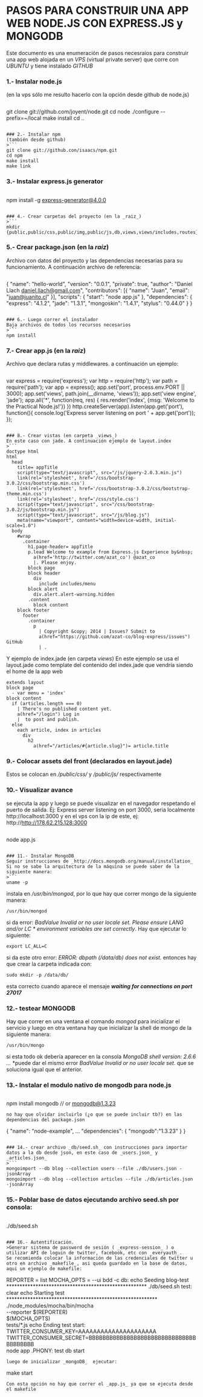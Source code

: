 # PASOS PARA CONSTRUIR UNA APP WEB NODE.JS CON EXPRESS.JS y MONGODB

Este documento es una enumeración de pasos necesraios para construir una app web alojada en un _VPS_ (virtual private server) que corre con _UBUNTU_ y tiene instalado _GITHUB_ 

### 1.- Instalar node.js
(en la vps sólo me resulto hacerlo con la opción desde github de node.js)
>```
git clone git://github.com/joyent/node.git
cd node
./configure --prefix=~/local
make install
cd ..
```

### 2.- Instalar npm
(también desde github)
>```
git clone git://github.con/isaacs/npm.git
cd npm
make install
make link
```

### 3.- Instalar express.js generator
>```
npm install -g express-generator@4.0.0
```

### 4.- Crear carpetas del proyecto (en la _raiz_)
>```
mkdir {public,public/css,public/img,public/js,db,views,views/includes,routes}
```

### 5.- Crear package.json (en la _raiz_)
Archivo con datos del proyecto y las dependencias necesarias para su funcionamiento. A continuación archivo de referencia:
>```
{
  "name": "hello-world",
  "version": "0.0.1",
  "private": true,
  "author": "Daniel Llach <daniel.llach@gmail.com>",
  "contributors": [{
    "name": "Juan",
    "email": "juan@juanito.cl"
  }],
  "scripts": {
    "start": "node app.js"
  },
  "dependencies": {
    "express": "4.1.2",
    "jade": "1.3.1",
    "mongoskin": "1.4.1",
    "stylus": "0.44.0"
  }
}
```

### 6.- Luego correr el instalador
Baja archivos de todos los recursos necesarios
>```
npm install
```

### 7.- Crear app.js (en la _raiz_)
Archivo que declara rutas y middlewares. a continuación un ejemplo:
>```
var express = require('express');
var http = require('http');
var path = require('path');
var app = express();
app.set('port', process.env.PORT || 3000);
app.set('views', path.join(__dirname, 'views'));
app.set('view engine', 'jade');
app.all('*', function(req, res) {
  res.render('index', {msg: 'Welcome to the Practical Node.js!'})
})
http.createServer(app).listen(app.get('port'), function(){
  console.log('Express server listening on port ' + app.get('port'));
});
```

### 8.- Crear vistas (en carpeta _views_)
En este caso con jade. A continuación ejemplo de layout.index
>```
doctype html
html
  head
    title= appTitle
    script(type="text/javascript", src="/js/jquery-2.0.3.min.js")
    link(rel='stylesheet', href='/css/bootstrap-3.0.2/css/bootstrap.min.css')
    link(rel='stylesheet', href='/css/bootstrap-3.0.2/css/bootstrap-theme.min.css')
    link(rel='stylesheet', href='/css/style.css')
    script(type="text/javascript", src="/css/bootstrap-3.0.2/js/bootstrap.min.js")
    script(type="text/javascript", src="/js/blog.js")
    meta(name="viewport", content="width=device-width, initial-scale=1.0")
  body
    #wrap
      .container
        h1.page-header= appTitle
        p.lead Welcome to example from Express.js Experience by&nbsp;
          a(href='http://twitter.com/azat_co') @azat_co
          |. Please enjoy.
        block page
        block header
          div
            include includes/menu
        block alert
          div.alert.alert-warning.hidden
        .content
          block content
    block footer
      footer
        .container
          p
            | Copyright &copy; 2014 | Issues? Submit to
            a(href="https://github.com/azat-co/blog-express/issues") GitHub
            | .
```
Y ejemplo de index.jade (en carpeta _views_)
En este ejemplo se usa el layout.jade como template del contenido del index.jade que vendría siendo el home de la app web
```
extends layout
block page 
  - var menu = 'index'
block content
  if (articles.length === 0)
    | There's no published content yet. 
    a(href="/login") Log in
    |  to post and publish.
  else 
    each article, index in articles
      div
        h2
          a(href="/articles/#{article.slug}")= article.title
```

### 9.- Colocar assets del front (declarados en layout.jade)
Estos se colocan en _/public/css/_ y _/public/js/_ respectivamente

### 10.- Visualizar avance 
se ejecuta la app y luego se puede visualizar en el navegador respetando el puerto de salida. Ej: Express server listening on port 3000, seria localmente http://localhost:3000 y en el vps con la ip de este, ej: http://http://178.62.215.128:3000
>```
node app.js
```

### 11.- Instalar MongoDB
Seguir instrucciones de _http://docs.mongodb.org/manual/installation_ Si no se sabe la arquitectura de la máquina se puede saber de la siguiente manera:
>```
uname -p
```
instala en _/usr/bin/mongod_, por lo que hay que correr mongo de la siguiente manera:
```
/usr/bin/mongod
```
si da error: _BadValue Invalid or no user locale set. Please ensure LANG and/or LC * environment variables are set correctly_. Hay que ejecutar lo siguiente:
```
export LC_ALL=C
```
si da este otro error: _ERROR: dbpath (/data/db) does not exist._ entonces hay que crear la carpeta indicada con:
```
sudo mkdir -p /data/db/
```
esta correcto cuando aparece el mensaje _**waiting for connections on port 27017**_

### 12.- testear MONGODB
Hay que correr en una ventana el comando _mongod_ para inicializar el servicio y luego en otra ventana hay que inicializar la shell de mongo de la siguiente manera:
```
/usr/bin/mongo
```
si esta todo ok debería aparecer en la consola _MongoDB shell version: 2.6.6 ..._ 
*puede dar el mismo error _BadValue Invalid or no user locale set._ que se soluciona igual que el anterior.

### 13.- Instalar el modulo nativo de mongodb para node.js
>```
npm install mongodb // or mongodb@1.3.23
```
no hay que olvidar incluirlo (¿o que se puede incluir tb?) en las dependencias del package.json
```
{
  "name": "node-example",
  ...
  "dependencies": {
    "mongodb":"1.3.23"
  }
}
```

### 14.- crear archivo _db/seed.sh_ con instrucciones para importar datos a la db desde json, en este caso de _users.json_ y _articles.json_
>```
mongoimport --db blog --collection users --file ./db/users.json -jsonArray
mongoimport --db blog --collection articles --file ./db/articles.json -jsonArray
```

### 15.- Poblar base de datos ejecutando archivo seed.sh por consola:
>```
./db/seed.sh
```

### 16.- Autentificación.
>Generar sistema de password de sesión ( _express-session_ ) o utilizar API de loguin de twitter, facebook, etc con _everyauth_.
Se recomienda colocar la información de las credenciales de twitter u otro en archivo _makefile_, asi queda guardado en la base de datos, aqui un ejemplo de makefile:
```
REPORTER = list
MOCHA_OPTS = --ui bdd -c
db:
	echo Seeding blog-test *****************************************************
	./db/seed.sh
test:
	clear
	echo Starting test *********************************************************
	./node_modules/mocha/bin/mocha \
	--reporter $(REPORTER) \
	$(MOCHA_OPTS) \
	tests/*.js
	echo Ending test
start:
	TWITTER_CONSUMER_KEY=AAAAAAAAAAAAAAAAAAAAA \
	TWITTER_CONSUMER_SECRET=BBBBBBBBBBBBBBBBBBBBBBBBBBBBBBBBBBBBBBB \
	node  app
.PHONY: test db start
```
luego de inicializar _mongoDB_  ejecutar:
```
make start
```
Con esta opción no hay que correr el _app.js_ ya que se ejecuta desde el makefile

